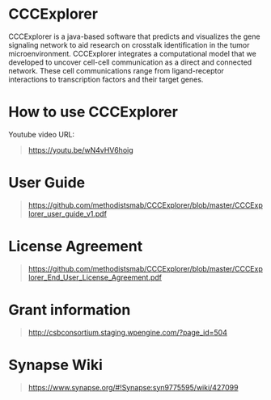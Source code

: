 # CCCExplorer

CCCExplorer is a java-based software that predicts and visualizes the gene signaling network to aid research on crosstalk identification in the tumor microenvironment. 
CCCExplorer integrates a computational model that we developed to uncover cell-cell communication as a direct and connected network. These cell communications range from ligand-receptor interactions to transcription factors and their target genes. 

# How to use CCCExplorer

Youtube video URL:

>https://youtu.be/wN4vHV6hoig

# User Guide

>https://github.com/methodistsmab/CCCExplorer/blob/master/CCCExplorer_user_guide_v1.pdf

# License Agreement

>https://github.com/methodistsmab/CCCExplorer/blob/master/CCCExplorer_End_User_License_Agreement.pdf

# Grant information

>http://csbconsortium.staging.wpengine.com/?page_id=504

# Synapse Wiki

>https://www.synapse.org/#!Synapse:syn9775595/wiki/427099
